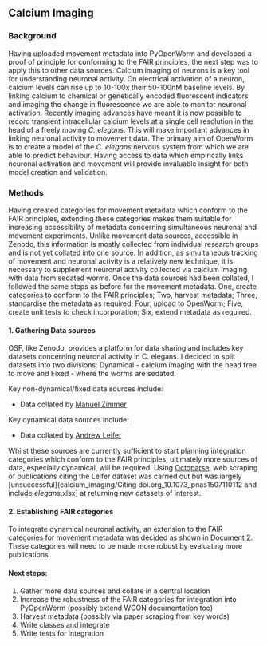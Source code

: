 ## Calcium Imaging

### Background

Having uploaded movement metadata into PyOpenWorm and developed a proof of principle for conforming to the FAIR principles, the next step was to apply this to other data sources. Calcium imaging of neurons is a key tool for understanding neuronal activity. On electrical activation of a neuron, calcium levels can rise up to 10-100x their 50-100nM baseline levels. By linking calcium to chemical or genetically encoded fluorescent indicators and imaging the change in fluorescence we are able to monitor neuronal activation. Recently imaging advances have meant it is now possible to record transient intracellular calcium levels at a single cell resolution in the head of a freely moving *C. elegans*. This will make important advances in linking neuronal activity to movement data. The primary aim of OpenWorm is to create a model of the *C. elegans* nervous system from which we are able to predict behaviour. Having access to data which empirically links neuronal activation and movement will provide invaluable insight for both model creation and validation.

### Methods

Having created categories for movement metadata which conform to the FAIR principles, extending these categories makes them suitable for increasing accessibility of metadata concerning simultaneous neuronal and movement experiments. Unlike movement data sources, accessible in Zenodo, this information is mostly collected from individual research groups and is not yet collated into one source. In addition, as simultaneous tracking of movement and neuronal activity is a relatively new technique, it is necessary to supplement neuronal activity collected via calcium imaging with data from sedated worms. Once the data sources had been collated, I followed the same steps as before for the movement metadata. One, create categories to conform to the FAIR principles; Two, harvest metadata; Three, standardise the metadata as required; Four, upload to OpenWorm; Five, create unit tests to check incorporation; Six, extend metadata as required.     

#### 1. Gathering Data sources

OSF, like Zenodo, provides a platform for data sharing and includes key datasets concerning neuronal activity in C. elegans. I decided to split datasets into two divisions: Dynamical - calcium imaging with the head free to move and Fixed - where the worms are sedated.

Key non-dynamical/fixed data sources include:

- Data collated by [Manuel Zimmer](https://osf.io/a64uz/)

Key dynamical data sources include:

- Data collated by [Andrew Leifer](https://www.pnas.org/content/113/8/E1074)

Whilst these sources are currently sufficient to start planning integration categories which conform to the FAIR principles, ultimately more sources of data, especially dynamical, will be required. Using [Octoparse](https://www.octoparse.com/), web scraping of publications citing the Leifer dataset was carried out but was largely [unsuccessful](calcium_imaging/Citing doi.org_10.1073_pnas1507110112 and include _elegans_.xlsx] at returning new datasets of interest. 

#### 2. Establishing FAIR categories

To integrate dynamical neuronal activity, an extension to the FAIR categories for movement metadata was decided as shown in [Document 2](calcium_imaging/CalciumImagingMetadataCategories.xlsx). These categories will need to be made more robust by evaluating more publications. 

#### Next steps: 

1. Gather more data sources and collate in a central location
2. Increase the robustness of the FAIR categories for integration into PyOpenWorm (possibly extend WCON documentation too)
3. Harvest metadata (possibly via paper scraping from key words)
4. Write classes and integrate
5. Write tests for integration 
